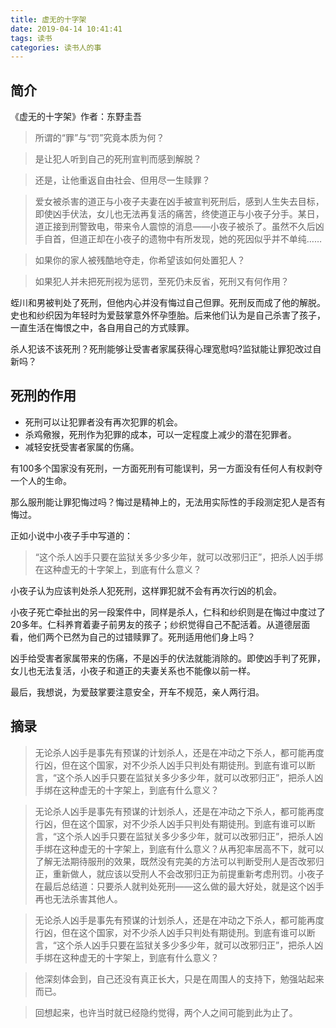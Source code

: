 ```yaml
---
title: 虚无的十字架
date: 2019-04-14 10:41:41
tags: 读书
categories: 读书人的事
---
```


## 简介
《虚无的十字架》作者：东野圭吾

> 所谓的“罪”与“罚”究竟本质为何？

> 是让犯人听到自己的死刑宣判而感到解脱？

> 还是，让他重返自由社会、但用尽一生赎罪？

> 爱女被杀害的道正与小夜子夫妻在凶手被宣判死刑后，感到人生失去目标，即使凶手伏法，女儿也无法再复活的痛苦，终使道正与小夜子分手。某日，道正接到刑警致电，带来令人震惊的消息——小夜子被杀了。虽然不久后凶手自首，但道正却在小夜子的遗物中有所发现，她的死因似乎并不单纯……

> 如果你的家人被残酷地夺走，你希望该如何处置犯人？

> 如果犯人并未把死刑视为惩罚，至死仍未反省，死刑又有何作用？

<!-- more -->

蛭川和男被判处了死刑，但他内心并没有悔过自己但罪。死刑反而成了他的解脱。
史也和纱织因为年轻时为爱鼓掌意外怀孕堕胎。后来他们认为是自己杀害了孩子，一直生活在悔恨之中，各自用自己的方式赎罪。

杀人犯该不该死刑？死刑能够让受害者家属获得心理宽慰吗?监狱能让罪犯改过自新吗？

## 死刑的作用
* 死刑可以让犯罪者没有再次犯罪的机会。
* 杀鸡儆猴，死刑作为犯罪的成本，可以一定程度上减少的潜在犯罪者。
* 减轻安抚受害者家属的伤痛。

有100多个国家没有死刑，一方面死刑有可能误判，另一方面没有任何人有权剥夺一个人的生命。

那么服刑能让罪犯悔过吗？悔过是精神上的，无法用实际性的手段测定犯人是否有悔过。

正如小说中小夜子手中写道的：

> “这个杀人凶手只要在监狱关多少多少年，就可以改邪归正”，把杀人凶手绑在这种虚无的十字架上，到底有什么意义？

小夜子认为应该判处杀人犯死刑，这样罪犯就不会有再次行凶的机会。

小夜子死亡牵扯出的另一段案件中，同样是杀人，仁科和纱织则是在悔过中度过了20多年。仁科养育着妻子前男友的孩子；纱织觉得自己不配活着。从道德层面看，他们两个已然为自己的过错赎罪了。死刑适用他们身上吗？

凶手给受害者家属带来的伤痛，不是凶手的伏法就能消除的。即使凶手判了死罪，女儿也无法复活，小夜子和道正的夫妻关系也不能像以前一样。

最后，我想说，为爱鼓掌要注意安全，开车不规范，亲人两行泪。

## 摘录

> 无论杀人凶手是事先有预谋的计划杀人，还是在冲动之下杀人，都可能再度行凶，但在这个国家，对不少杀人凶手只判处有期徒刑。到底有谁可以断言，“这个杀人凶手只要在监狱关多少多少年，就可以改邪归正”，把杀人凶手绑在这种虚无的十字架上，到底有什么意义？

> 无论杀人凶手是事先有预谋的计划杀人，还是在冲动之下杀人，都可能再度行凶，但在这个国家，对不少杀人凶手只判处有期徒刑。到底有谁可以断言，“这个杀人凶手只要在监狱关多少多少年，就可以改邪归正”，把杀人凶手绑在这种虚无的十字架上，到底有什么意义？从再犯率居高不下，就可以了解无法期待服刑的效果，既然没有完美的方法可以判断受刑人是否改邪归正，重新做人，就应该以受刑人不会改邪归正为前提重新考虑刑罚。小夜子在最后总结道：只要杀人就判处死刑——这么做的最大好处，就是这个凶手再也无法杀害其他人。


> 无论杀人凶手是事先有预谋的计划杀人，还是在冲动之下杀人，都可能再度行凶，但在这个国家，对不少杀人凶手只判处有期徒刑。到底有谁可以断言，“这个杀人凶手只要在监狱关多少多少年，就可以改邪归正”，把杀人凶手绑在这种虚无的十字架上，到底有什么意义？

> 他深刻体会到，自己还没有真正长大，只是在周围人的支持下，勉强站起来而已。

> 回想起来，也许当时就已经隐约觉得，两个人之间可能到此为止了。